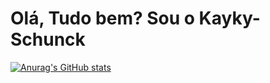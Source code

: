 # Olá, Tudo bem? Sou o Kayky-Schunck

[![Anurag's GitHub stats](https://github-readme-stats.vercel.app/api?username=kaykyschunck)](https://github.com/anuraghazra/github-readme-stats)


 

  

